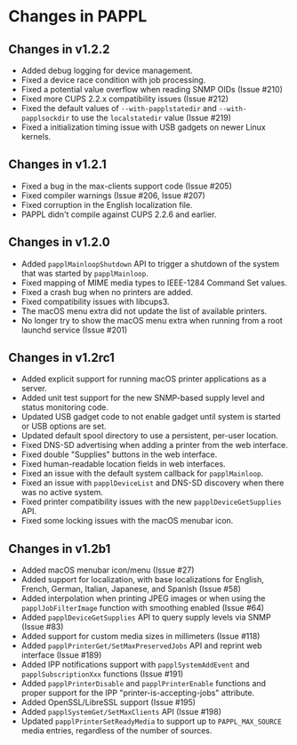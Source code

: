 Changes in PAPPL
================

Changes in v1.2.2
-----------------

- Added debug logging for device management.
- Fixed a device race condition with job processing.
- Fixed a potential value overflow when reading SNMP OIDs (Issue #210)
- Fixed more CUPS 2.2.x compatibility issues (Issue #212)
- Fixed the default values of `--with-papplstatedir` and `--with-papplsockdir`
  to use the `localstatedir` value (Issue #219)
- Fixed a initialization timing issue with USB gadgets on newer Linux kernels.


Changes in v1.2.1
-----------------

- Fixed a bug in the max-clients support code (Issue #205)
- Fixed compiler warnings (Issue #206, Issue #207)
- Fixed corruption in the English localization file.
- PAPPL didn't compile against CUPS 2.2.6 and earlier.


Changes in v1.2.0
-----------------

- Added `papplMainloopShutdown` API to trigger a shutdown of the system that
  was started by `papplMainloop`.
- Fixed mapping of MIME media types to IEEE-1284 Command Set values.
- Fixed a crash bug when no printers are added.
- Fixed compatibility issues with libcups3.
- The macOS menu extra did not update the list of available printers.
- No longer try to show the macOS menu extra when running from a root launchd
  service (Issue #201)


Changes in v1.2rc1
------------------

- Added explicit support for running macOS printer applications as a server.
- Added unit test support for the new SNMP-based supply level and status
  monitoring code.
- Updated USB gadget code to not enable gadget until system is started or USB
  options are set.
- Updated default spool directory to use a persistent, per-user location.
- Fixed DNS-SD advertising when adding a printer from the web interface.
- Fixed double "Supplies" buttons in the web interface.
- Fixed human-readable location fields in web interfaces.
- Fixed an issue with the default system callback for `papplMainloop`.
- Fixed an issue with `papplDeviceList` and DNS-SD discovery when there was no
  active system.
- Fixed printer compatibility issues with the new `papplDeviceGetSupplies` API.
- Fixed some locking issues with the macOS menubar icon.


Changes in v1.2b1
-----------------

- Added macOS menubar icon/menu (Issue #27)
- Added support for localization, with base localizations for English, French,
  German, Italian, Japanese, and Spanish (Issue #58)
- Added interpolation when printing JPEG images or when using the
  `papplJobFilterImage` function with smoothing enabled (Issue #64)
- Added `papplDeviceGetSupplies` API to query supply levels via SNMP (Issue #83)
- Added support for custom media sizes in millimeters (Issue #118)
- Added `papplPrinterGet/SetMaxPreservedJobs` API and reprint web interface
  (Issue #189)
- Added IPP notifications support with `papplSystemAddEvent` and
  `papplSubscriptionXxx` functions (Issue #191)
- Added `papplPrinterDisable` and `papplPrinterEnable` functions and proper
  support for the IPP "printer-is-accepting-jobs" attribute.
- Added OpenSSL/LibreSSL support (Issue #195)
- Added `papplSystemGet/SetMaxClients` API (Issue #198)
- Updated `papplPrinterSetReadyMedia` to support up to `PAPPL_MAX_SOURCE`
  media entries, regardless of the number of sources.
